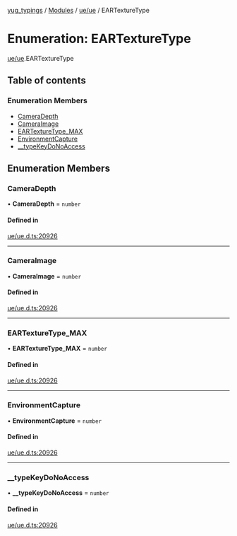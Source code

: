 [yug_typings](../README.md) / [Modules](../modules.md) / [ue/ue](../modules/ue_ue.md) / EARTextureType

# Enumeration: EARTextureType

[ue/ue](../modules/ue_ue.md).EARTextureType

## Table of contents

### Enumeration Members

- [CameraDepth](ue_ue.EARTextureType.md#cameradepth)
- [CameraImage](ue_ue.EARTextureType.md#cameraimage)
- [EARTextureType\_MAX](ue_ue.EARTextureType.md#eartexturetype_max)
- [EnvironmentCapture](ue_ue.EARTextureType.md#environmentcapture)
- [\_\_typeKeyDoNoAccess](ue_ue.EARTextureType.md#__typekeydonoaccess)

## Enumeration Members

### CameraDepth

• **CameraDepth** = `number`

#### Defined in

[ue/ue.d.ts:20926](https://github.com/YugMetaverse/yug_typings/blob/25cad34/ue/ue.d.ts#L20926)

___

### CameraImage

• **CameraImage** = `number`

#### Defined in

[ue/ue.d.ts:20926](https://github.com/YugMetaverse/yug_typings/blob/25cad34/ue/ue.d.ts#L20926)

___

### EARTextureType\_MAX

• **EARTextureType\_MAX** = `number`

#### Defined in

[ue/ue.d.ts:20926](https://github.com/YugMetaverse/yug_typings/blob/25cad34/ue/ue.d.ts#L20926)

___

### EnvironmentCapture

• **EnvironmentCapture** = `number`

#### Defined in

[ue/ue.d.ts:20926](https://github.com/YugMetaverse/yug_typings/blob/25cad34/ue/ue.d.ts#L20926)

___

### \_\_typeKeyDoNoAccess

• **\_\_typeKeyDoNoAccess** = `number`

#### Defined in

[ue/ue.d.ts:20926](https://github.com/YugMetaverse/yug_typings/blob/25cad34/ue/ue.d.ts#L20926)
